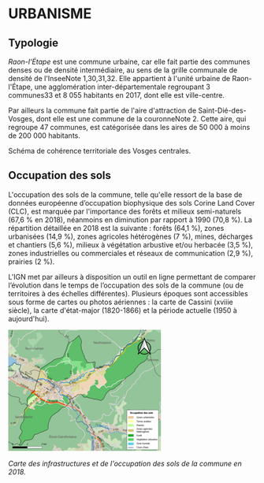 # URBANISME

## Typologie

*Raon-l'Étape* est une commune urbaine, car elle fait partie des communes denses ou de densité intermédiaire, au sens de la grille communale de densité de l'InseeNote 1,30,31,32. Elle appartient à l'unité urbaine de Raon-l'Étape, une agglomération inter-départementale regroupant 3 communes33 et 8 055 habitants en 2017, dont elle est ville-centre.

Par ailleurs la commune fait partie de l'aire d'attraction de Saint-Dié-des-Vosges, dont elle est une commune de la couronneNote 2. Cette aire, qui regroupe 47 communes, est catégorisée dans les aires de 50 000 à moins de 200 000 habitants.

Schéma de cohérence territoriale des Vosges centrales.

## Occupation des sols

L'occupation des sols de la commune, telle qu'elle ressort de la base de données européenne d’occupation biophysique des sols Corine Land Cover (CLC), est marquée par l'importance des forêts et milieux semi-naturels (67,6 % en 2018), néanmoins en diminution par rapport à 1990 (70,8 %). La répartition détaillée en 2018 est la suivante : forêts (64,1 %), zones urbanisées (14,9 %), zones agricoles hétérogènes (7 %), mines, décharges et chantiers (5,6 %), milieux à végétation arbustive et/ou herbacée (3,5 %), zones industrielles ou commerciales et réseaux de communication (2,9 %), prairies (2 %).

L'IGN met par ailleurs à disposition un outil en ligne permettant de comparer l’évolution dans le temps de l’occupation des sols de la commune (ou de territoires à des échelles différentes). Plusieurs époques sont accessibles sous forme de cartes ou photos aériennes : la carte de Cassini (xviiie siècle), la carte d'état-major (1820-1866) et la période actuelle (1950 à aujourd'hui).

![carte2](img/carte2.jpg)

*Carte des infrastructures et de l'occupation des sols de la commune en 2018.*

